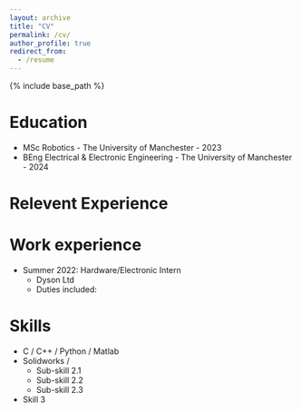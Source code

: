 ```yaml
---
layout: archive
title: "CV"
permalink: /cv/
author_profile: true
redirect_from:
  - /resume
---
```


{% include base_path %}

Education
======
* MSc Robotics - The University of Manchester - 2023
* BEng Electrical & Electronic Engineering - The University of Manchester - 2024

  
**Relevent Experience**
======


Work experience
======
* Summer 2022: Hardware/Electronic Intern
  * Dyson Ltd
  * Duties included: 

Skills
======
* C / C++ / Python / Matlab 
* Solidworks / 
  * Sub-skill 2.1
  * Sub-skill 2.2
  * Sub-skill 2.3
* Skill 3
